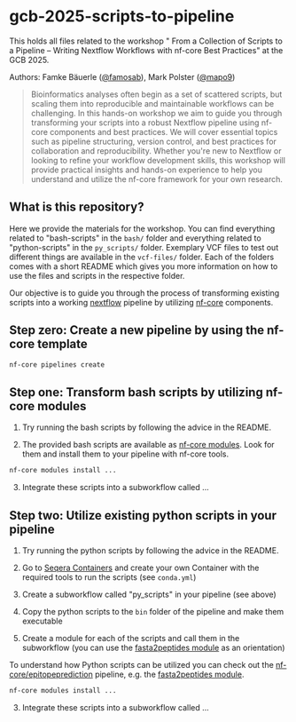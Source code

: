 # gcb-2025-scripts-to-pipeline
This holds all files related to the workshop " From a Collection of Scripts to a Pipeline – Writing Nextflow Workflows with nf-core Best Practices" at the GCB 2025.

Authors: Famke Bäuerle ([@famosab](https://github.com/famosab)), Mark Polster ([@mapo9](https://github.com/mapo9))

> Bioinformatics analyses often begin as a set of scattered scripts, but scaling them into reproducible and maintainable workflows can be challenging. In this hands-on workshop we aim to guide you through transforming your scripts into a robust Nextflow pipeline using nf-core components and best practices. We will cover essential topics such as pipeline structuring, version control, and best practices for collaboration and reproducibility. Whether you're new to Nextflow or looking to refine your workflow development skills, this workshop will provide practical insights and hands-on experience to help you understand and utilize the nf-core framework for your own research.
 
## What is this repository?

Here we provide the materials for the workshop. You can find everything related to "bash-scripts" in the `bash/` folder and everything related to "python-scripts" in the `py_scripts/` folder. Exemplary VCF files to test out different things are available in the `vcf-files/` folder. Each of the folders comes with a short README which gives you more information on how to use the files and scripts in the respective folder.

Our objective is to guide you through the process of transforming existing scripts into a working [nextflow](https://www.nextflow.io/) pipeline by utilizing [nf-core](https://nf-co.re/) components. 

## Step zero: Create a new pipeline by using the nf-core template

```bash
nf-core pipelines create
```

## Step one: Transform bash scripts by utilizing nf-core modules

1. Try running the bash scripts by following the advice in the README.

2. The provided bash scripts are available as [nf-core modules](https://nf-co.re/modules/). Look for them and install them to your pipeline with nf-core tools.

```bash
nf-core modules install ...
```

3. Integrate these scripts into a subworkflow called ...

## Step two: Utilize existing python scripts in your pipeline
1. Try running the python scripts by following the advice in the README.

2. Go to [Seqera Containers](https://seqera.io/containers/) and create your own Container with the required tools to run the scripts (see ```conda.yml```)

3. Create a subworkflow called "py_scripts" in your pipeline (see above)

4. Copy the python scripts to the ``` bin ``` folder of the pipeline and make them executable

5. Create a module for each of the scripts and call them in the subworkflow (you can use the [fasta2peptides module](https://github.com/nf-core/epitopeprediction) as an orientation)

To understand how Python  scripts can be utilized you can check out the  [nf-core/epitopeprediction](github.com/nf-core/epitopeprediction) pipeline, e.g. the [fasta2peptides module](https://github.com/nf-core/epitopeprediction).

```bash
nf-core modules install ...
```

3. Integrate these scripts into a subworkflow called ...
